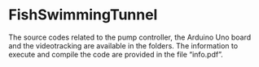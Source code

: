 # FishSwimmingTunnel

The source codes related to the pump controller, the Arduino Uno board and the videotracking are available in the folders.
The information to execute and compile the code are provided in the file “info.pdf”.
